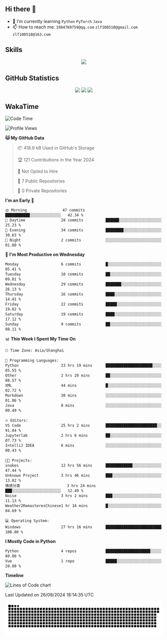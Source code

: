 ## Hi there 👋

- 🌱 I’m currently learning `Python` `PyTorch` `Java`
- 📫 How to reach me: `1984769759@qq.com` `zlf100518@gmail.com` `zlf100518@163.com`

## Skills
<div align="center"> <img src="https://skillicons.dev/icons?i=python,linux,git,github,html,css,js" /> </div>

## GitHub Statistics

<div align="center">
  <img src="https://github-readme-stats.vercel.app/api?username=mrcchenfeng&show_icons=true&theme=tokyonight" />
  <img src="https://github-readme-stats.vercel.app/api/top-langs/?username=mrcchenfeng&show_icons=true&theme=tokyonight" />
  <img src="https://github-readme-activity-graph.vercel.app/graph?username=mrcchenfeng&theme=xcode" />
</div>

## WakaTime

<!--START_SECTION:waka-->
![Code Time](http://img.shields.io/badge/Code%20Time-51%20hrs%203%20mins-blue)

![Profile Views](http://img.shields.io/badge/Profile%20Views-1-blue)

**🐱 My GitHub Data** 

> 📦 418.9 kB Used in GitHub's Storage 
 > 
> 🏆 121 Contributions in the Year 2024
 > 
> 🚫 Not Opted to Hire
 > 
> 📜 7 Public Repositories 
 > 
> 🔑 0 Private Repositories 
 > 
**I'm an Early 🐤** 

```text
🌞 Morning                47 commits          ███████████░░░░░░░░░░░░░░   42.34 % 
🌆 Daytime                28 commits          ██████░░░░░░░░░░░░░░░░░░░   25.23 % 
🌃 Evening                34 commits          ████████░░░░░░░░░░░░░░░░░   30.63 % 
🌙 Night                  2 commits           ░░░░░░░░░░░░░░░░░░░░░░░░░   01.80 % 
```
📅 **I'm Most Productive on Wednesday** 

```text
Monday                   6 commits           █░░░░░░░░░░░░░░░░░░░░░░░░   05.41 % 
Tuesday                  10 commits          ██░░░░░░░░░░░░░░░░░░░░░░░   09.01 % 
Wednesday                29 commits          ███████░░░░░░░░░░░░░░░░░░   26.13 % 
Thursday                 16 commits          ████░░░░░░░░░░░░░░░░░░░░░   14.41 % 
Friday                   22 commits          █████░░░░░░░░░░░░░░░░░░░░   19.82 % 
Saturday                 19 commits          ████░░░░░░░░░░░░░░░░░░░░░   17.12 % 
Sunday                   9 commits           ██░░░░░░░░░░░░░░░░░░░░░░░   08.11 % 
```


📊 **This Week I Spent My Time On** 

```text
🕑︎ Time Zone: Asia/Shanghai

💬 Programming Languages: 
Python                   23 hrs 19 mins      █████████████████████░░░░   85.55 % 
Other                    2 hrs 20 mins       ██░░░░░░░░░░░░░░░░░░░░░░░   08.57 % 
XML                      44 mins             █░░░░░░░░░░░░░░░░░░░░░░░░   02.72 % 
Markdown                 30 mins             ░░░░░░░░░░░░░░░░░░░░░░░░░   01.86 % 
Java                     8 mins              ░░░░░░░░░░░░░░░░░░░░░░░░░   00.49 % 

🔥 Editors: 
VS Code                  25 hrs 2 mins       ███████████████████████░░   91.84 % 
Jupyterlab               2 hrs 6 mins        ██░░░░░░░░░░░░░░░░░░░░░░░   07.73 % 
IntelliJ IDEA            6 mins              ░░░░░░░░░░░░░░░░░░░░░░░░░   00.43 % 

🐱‍💻 Projects: 
snakes                   12 hrs 56 mins      ████████████░░░░░░░░░░░░░   47.44 % 
Unknown Project          3 hrs 46 mins       ███░░░░░░░░░░░░░░░░░░░░░░   13.82 % 
情感分类                     3 hrs 24 mins       ███░░░░░░░░░░░░░░░░░░░░░░   12.49 % 
Noise                    3 hrs 2 mins        ███░░░░░░░░░░░░░░░░░░░░░░   11.13 % 
Weather2RemasteresChinese1 hr 16 mins        █░░░░░░░░░░░░░░░░░░░░░░░░   04.69 % 

💻 Operating System: 
Windows                  27 hrs 16 mins      █████████████████████████   100.00 % 
```

**I Mostly Code in Python** 

```text
Python                   4 repos             ████████████████████░░░░░   80.00 % 
Vue                      1 repo              █████░░░░░░░░░░░░░░░░░░░░   20.00 % 
```



**Timeline**

![Lines of Code chart](https://raw.githubusercontent.com/mrcchenfeng/mrcchenfeng/main/assets/bar_graph.png)


 Last Updated on 26/08/2024 18:14:35 UTC
<!--END_SECTION:waka-->

<div align="center"><img src="./assets/github-snake-dark.svg" /></div>
